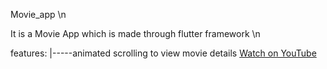 Movie_app \n

It is a  Movie App which is made through flutter framework \n

features: 
         |-----animated scrolling to view movie details
               [Watch on YouTube](https://studio.youtube.com/video/tlvgFeXvSUc/edit)

